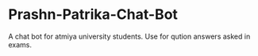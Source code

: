 # Prashn-Patrika-Chat-Bot
A chat bot for atmiya university students. Use for qution answers asked in exams.
